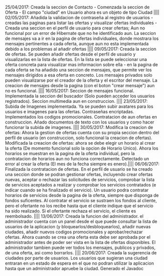 25/04/2017: Creada la seccion de Contacto - Comenzada la seccion de Oferta - El campo "ciudad" en Usuario ahora es un objeto de tipo Ciudad ||||
02/05/2017: Añadida la validacion de contraseña al registro de usuarios - creadas las paginas para listar las ofertas y visualizar ofertas individuales - Creada una seccion
en el perfil de usuario para crear ofertas; Aun no funcional por un error de Hibernate que no he identificado aun. La seccion de mensajes va a ir en la pagina de ofertas individuales,
donde mostrara los mensajes pertinentes a cada oferta, aunque aun no esta implementada debido a los problemas al añadir ofertas ||||
09/05/2017: Creada la seccion de ofertas. Se pueden añadir ofertas desde el perfil de usuario y visualizarlas en la lista de ofertas. En la lista se puede seleccionar
una oferta concreta para visualizar mas informacion sobre ella - en la pagina de cada oferta se ha añadido una seccion de mensajes, que permite ver los mensajes dirigidos a esa
oferta en concreto. Los mensajes privados solo pueden visualizarse por el creador de la oferta y el escritor del mensaje. La creacion de mensajes desde la pagina (con el boton 
"crear mensaje") aun no es funcional. |||| 16/05/2017: Seccion de mensajes funcional. Implementada la seccion del buscador (Solo pueden acceder los usuarios registrados). Seccion
multimedia aun en construccion. |||| 23/05/2017: Subida de Imagenes implementada. Ya se pueden subir avatares para los usuarios e imagenes para las ofertas. Contraseñas encriptadas.
Implementados los codigos promocionales. Contratacion de aun ofertas en construccion. Añado documentos de texto con los usuarios y como hacer funcionar la subida de imagenes.
|||| 30/05/2017: Modifica la creacion de ofertas: Ahora la gestion de ofertas cuenta con su propia seccion dentro del perfil de usuario (en construccion, solo funcional la creacion
de ofertas). Modificada la creacion de ofertas: ahora se debe elegir un horario al crear la oferta (De momento funcional solo la opcion de Horario Unico). Ahora los horarios se muestran
en la pagina de la oferta individual, pero la contratacion de horarios aun no funciona correctamente. Detectado un error al crear la oferta (El mes de la fecha siempre es enero).||||
06/06/2017: Finalizada la contratacion de ofertas. En el perfil de usuario se ha creado una seccion donde se podran gestionar ofertas, incluyendo crear ofertas nuevas, aceptar o rechazar las
solicitudes de servicios, comprobar la lista de servicios aceptados a realizar y comprobar los servicios contratados (e indicar cuando se ha finalizado el servicio). Un usuario podra
contratar horarios de servicios desde la pagina de la oferta, siempre que disponga de fondos suficentes. Al contratar el servicio se sustraen los fondos al cliente, pero el ofertante
no los recibe hasta que el cliente indique que el servicio ha sido realizado. Si el ofertante rechaza el servicio, el cliente es reembolsado. |||| 13/06/2017: Creada la funcion del administrador.
el administrador cuenta con un panel desde el que puede consultar la lista de usuarios de la aplicacion (y bloquearlos/desbloquearlos), añadir nuevas ciudades, añadir nuevos codigos promocionales
y aprobar/rechazar ofertas. Ahora cuando se crea una oferta esta debe ser aprobada por el administrador antes de poder ser vista en la lista de ofertas disponibles. El administrador tambien
puede ver todos los mensajes, publicos y privados, de una oferta, asi como borrarlos. |||| 20/06/2017: Creada la sugerencia de ciudades por parte de usuarios. Los usuarios que sugieran una
ciudad entraran en un estado de espera en el que no podran utilizar la aplicacion hasta que un administrador apruebe la ciudad. Generado el Javadoc
